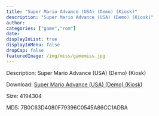 ```yaml
---
title: "Super Mario Advance (USA) (Demo) (Kiosk)"
description: "Super Mario Advance (USA) (Demo) (Kiosk)"
author: 
categories: ["game","rom"]
date: 
displayInList: true
displayInMenu: false
dropCap: false
featuredImage: /img/miss/gamemiss.jpg
---
```


Description: Super Mario Advance (USA) (Demo) (Kiosk)

Download: <a style="text-decoration:underline;" href="https://mega.nz/#!PDZwnCKQ!vHplv1Wd16_Hh-AgxzSA6mXY0rD3q_UTv8ED-LTdD0Q" target = "_blank" rel = "nofollow" > Super Mario Advance (USA) (Demo) (Kiosk)</a>

Size: 4194304

MD5: 7B0C63D4080F79396C0545A86CC1ADBA

